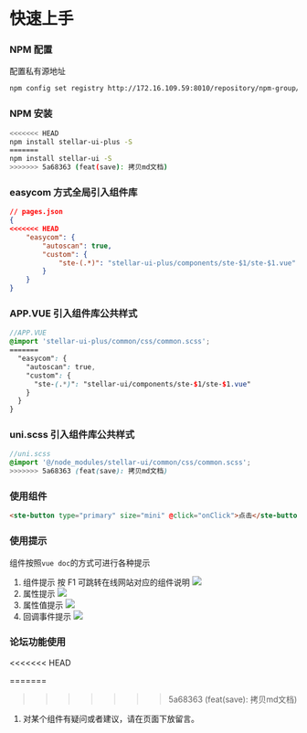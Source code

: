# 快速上手

### NPM 配置

配置私有源地址

```bash
npm config set registry http://172.16.109.59:8010/repository/npm-group/
```

### NPM 安装

```bash
<<<<<<< HEAD
npm install stellar-ui-plus -S
=======
npm install stellar-ui -S
>>>>>>> 5a68363 (feat(save): 拷贝md文档)
```

### easycom 方式全局引入组件库

```json
// pages.json
{
<<<<<<< HEAD
    "easycom": {
        "autoscan": true,
        "custom": {
            "ste-(.*)": "stellar-ui-plus/components/ste-$1/ste-$1.vue"
        }
    }
}
```

### APP.VUE 引入组件库公共样式

```scss
//APP.VUE
@import 'stellar-ui-plus/common/css/common.scss';
=======
  "easycom": {
    "autoscan": true,
    "custom": {
      "ste-(.*)": "stellar-ui/components/ste-$1/ste-$1.vue"
    }
  }
}
```

### uni.scss 引入组件库公共样式

```scss
//uni.scss
@import '@/node_modules/stellar-ui/common/css/common.scss';
>>>>>>> 5a68363 (feat(save): 拷贝md文档)
```

### 使用组件

```html
<ste-button type="primary" size="mini" @click="onClick">点击</ste-button>
```

### 使用提示

组件按照`vue doc`的方式可进行各种提示

1. 组件提示 按 F1 可跳转在线网站对应的组件说明
   ![](https://image.whzb.com/chain/StellarUI/组件提示.png)
2. 属性提示
   ![](https://image.whzb.com/chain/StellarUI/属性提示.png)
3. 属性值提示
   ![](https://image.whzb.com/chain/StellarUI/属性值提示.png)
4. 回调事件提示
   ![](https://image.whzb.com/chain/StellarUI/回调事件提示.png)

### 论坛功能使用
<<<<<<< HEAD

=======
>>>>>>> 5a68363 (feat(save): 拷贝md文档)
1. 对某个组件有疑问或者建议，请在页面下放留言。
